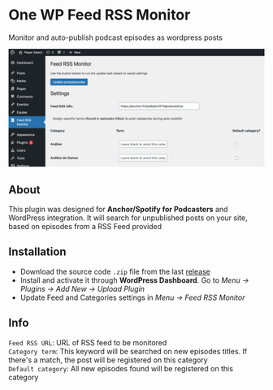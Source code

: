 # One WP Feed RSS Monitor
Monitor and auto-publish podcast episodes as wordpress posts

![screenshot](screenshot.png)

## About
This plugin was designed for **Anchor/Spotify for Podcasters** and WordPress integration. It will search for unpublished posts on your site, based on episodes from a RSS Feed provided  

## Installation
- Download the source code <code>.zip</code> file from the last [release](https://github.com/victorandeloci/one-wp-feed-rss-monitor/releases)
- Install and activate it through **WordPress Dashboard**. Go to *Menu -> Plugins -> Add New -> Upload Plugin*
- Update Feed and Categories settings in *Menu -> Feed RSS Monitor*

## Info
<code>Feed RSS URL</code>: URL of RSS feed to be monitored  
<code>Category term</code>: This keyword will be searched on new episodes titles. If there's a match, the post will be registered on this category  
<code>Default category</code>: All new episodes found will be registered on this category  

